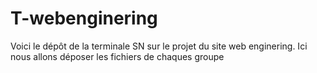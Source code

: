# T-webenginering
Voici le dépôt de la terminale SN sur le projet du site web enginering. Ici nous allons déposer les fichiers de chaques groupe
